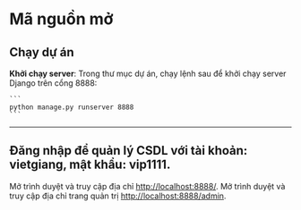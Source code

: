 # Mã nguồn mở
## Chạy dự án
  **Khởi chạy server**: Trong thư mục dự án, chạy lệnh sau để khởi chạy server Django trên cổng 8888:

    ```
    python manage.py runserver 8888
    ```
---
## Đăng nhập để quản lý CSDL với tài khoản: vietgiang, mật khẩu: vip1111.

   Mở trình duyệt và truy cập địa chỉ [http://localhost:8888/](http://localhost:8888/).
   Mở trình duyệt và truy cập địa chỉ trang quản trị [http://localhost:8888/admin](http://localhost:8888/admin). 
